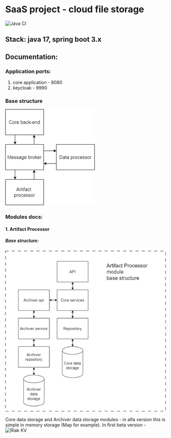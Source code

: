 # SaaS project - cloud file storage

![Java CI](https://github.com/Kasean/FileGarbage/actions/workflows/java_ci.yml/badge.svg)

## Stack: java 17, spring boot 3.x

## Documentation:

### Application ports:

1. core application - 8080
2. keycloak - 9990

### Base structure

![Structure](docs/pictures/FileCloudStorageBaseStruct.png)

### Modules docs:

#### 1. Artifact Processor

##### Base structure:

![ArtifactProcessorStructure](docs/pictures/ArtifactProcessorBaseStructure.png)

Core data storage and Archiver data storage modules - in alfa version this is simple in memory storage (Map for example). 
In first beta version - ![Riak KV](https://riak.com/products/integrations/)

